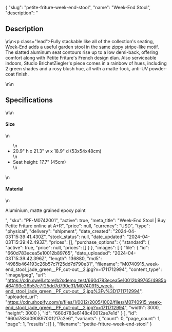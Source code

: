 {
  "slug": "petite-friture-week-end-stool",
  "name": "Week-End Stool",
  "description": "<h2>Description</h2>\n<!-- split -->\n<p class=\"lead\">Fully stackable like all of the collection's seating, Week-End adds a useful garden stool in the same zippy stripe-like motif. The slatted aluminum seat contours rise up to a low demi-back, offering comfort along with Petite Friture's French design élan. Also serviceable indoors, Studio BrichetZiegler's piece comes in a rainbow of hues, including 2 green shades and a rosy blush hue, all with a matte-look, anti-UV powder-coat finish.</p>\n<!-- split -->\n<h2>Specifications</h2>\n<!-- split -->\n<h4>Size</h4>\n<ul>\n<li>20.9\" h x 21.3\" w x 18.9\" d (53x54x48cm)</li>\n<li>Seat height: 17.7\" (45cm)</li>\n</ul>\n<h4>Material</h4>\n<p>Aluminium, matte grained epoxy paint</p>",
  "sku": "PF-M0742001",
  "active": true,
  "meta_title": "Week-End Stool | Buy Petite Friture online at A+R",
  "price": null,
  "currency": "USD",
  "type": "physical",
  "delivery": "shipment",
  "date_created": "2024-04-03T15:39:41.430Z",
  "stock_status": null,
  "date_updated": "2024-04-03T15:39:42.493Z",
  "prices": [],
  "purchase_options": {
    "standard": {
      "active": true,
      "price": null,
      "prices": []
    }
  },
  "images": [
    {
      "file": {
        "id": "660d783ecea5e10012b89765",
        "date_uploaded": "2024-04-03T15:39:42.396Z",
        "length": 136880,
        "md5": "4985b464193c26b57c7f25dd7d790e31",
        "filename": "M0740915_week-end_stool_jade_green__PF_cut-out__2.jpg?v=1711712994",
        "content_type": "image/jpeg",
        "url": "https://cdn.swell.store/b2sdemo_test/660d783ecea5e10012b89765/4985b464193c26b57c7f25dd7d790e31/M0740915_week-end_stool_jade_green__PF_cut-out__2.jpg%3Fv%3D1711712994",
        "uploaded_url": "https://cdn.shopify.com/s/files/1/0012/2005/1002/files/M0740915_week-end_stool_jade_green__PF_cut-out__2.jpg?v=1711712994",
        "width": 3000,
        "height": 3000
      },
      "id": "660d783e6148c40012ae7e1d"
    }
  ],
  "id": "660d783d090897001217c2e6",
  "variants": {
    "count": 0,
    "page_count": 1,
    "page": 1,
    "results": []
  },
  "filename": "petite-friture-week-end-stool"
}